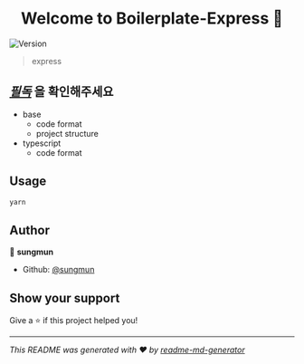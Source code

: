 <h1 align="center">Welcome to Boilerplate-Express 👋</h1>
<p>
  <img alt="Version" src="https://img.shields.io/badge/version-1.0.0-blue.svg?cacheSeconds=2592000" />
</p>

> express

## **_[필독](https://github.com/sungmun/boilerplate-express/wiki)_** 을 확인해주세요

- base
  - code format
  - project structure
- typescript
  - code format

## Usage

```sh
yarn
```

## Author

👤 **sungmun**

- Github: [@sungmun](https://github.com/sungmun)

## Show your support

Give a ⭐️ if this project helped you!

---

_This README was generated with ❤️ by [readme-md-generator](https://github.com/kefranabg/readme-md-generator)_
